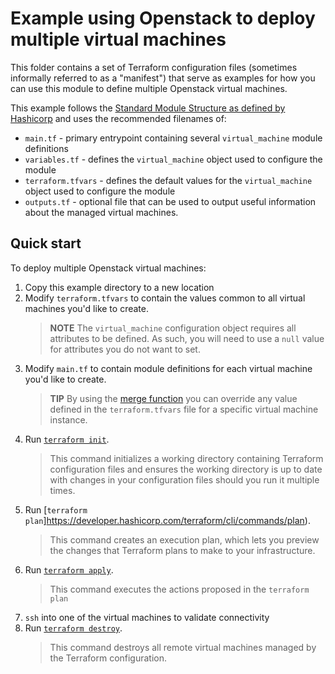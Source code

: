 # Example using Openstack to deploy multiple virtual machines

This folder contains a set of Terraform configuration files (sometimes informally referred to as a "manifest") that serve as examples for how you can use this module to define multiple Openstack virtual machines.

This example follows the [Standard Module Structure as defined by Hashicorp](https://developer.hashicorp.com/terraform/language/modules/develop/structure) and uses the recommended filenames of:

* `main.tf` - primary entrypoint containing several `virtual_machine` module definitions
* `variables.tf` - defines the `virtual_machine` object used to configure the module
* `terraform.tfvars` - defines the default values for the `virtual_machine` object used to configure the module
* `outputs.tf` - optional file that can be used to output useful information about the managed virtual machines.

## Quick start

To deploy multiple Openstack virtual machines:

1. Copy this example directory to a new location
2. Modify `terraform.tfvars` to contain the values common to all virtual machines you'd like to create.
    > **NOTE**
    > The `virtual_machine` configuration object requires all attributes to be defined. As such, you will need to use a `null` value for attributes you do not want to set.
3. Modify `main.tf` to contain module definitions for each virtual machine you'd like to create.
    > **TIP**
    > By using the [merge function](https://developer.hashicorp.com/terraform/language/functions/merge) you can override any value defined in the `terraform.tfvars` file for a specific virtual machine instance.
4. Run [`terraform init`](https://developer.hashicorp.com/terraform/cli/commands/init).
    > This command initializes a working directory containing Terraform configuration files and ensures the working directory is up to date with changes in your configuration files should you run it multiple times.
5. Run [`terraform plan`]https://developer.hashicorp.com/terraform/cli/commands/plan).
    > This command creates an execution plan, which lets you preview the changes that Terraform plans to make to your infrastructure.
6. Run [`terraform apply`](https://developer.hashicorp.com/terraform/cli/commands/apply).
    > This command executes the actions proposed in the `terraform plan`
7. `ssh` into one of the virtual machines to validate connectivity
8. Run [`terraform destroy`](https://developer.hashicorp.com/terraform/cli/commands/destroy).
    >This command destroys all remote virtual machines managed by the Terraform configuration.

